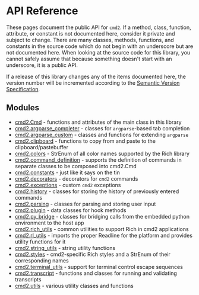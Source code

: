 # API Reference

These pages document the public API for `cmd2`. If a method, class, function, attribute, or constant
is not documented here, consider it private and subject to change. There are many classes, methods,
functions, and constants in the source code which do not begin with an underscore but are not
documented here. When looking at the source code for this library, you cannot safely assume that
because something doesn't start with an underscore, it is a public API.

If a release of this library changes any of the items documented here, the version number will be
incremented according to the [Semantic Version Specification](https://semver.org).

## Modules

- [cmd2.Cmd](./cmd.md) - functions and attributes of the main class in this library
- [cmd2.argparse_completer](./argparse_completer.md) - classes for `argparse`-based tab completion
- [cmd2.argparse_custom](./argparse_custom.md) - classes and functions for extending `argparse`
- [cmd2.clipboard](./clipboard.md) - functions to copy from and paste to the clipboard/pastebuffer
- [cmd2.colors](./colors.md) - StrEnum of all color names supported by the Rich library
- [cmd2.command_definition](./command_definition.md) - supports the definition of commands in
  separate classes to be composed into cmd2.Cmd
- [cmd2.constants](./constants.md) - just like it says on the tin
- [cmd2.decorators](./decorators.md) - decorators for `cmd2` commands
- [cmd2.exceptions](./exceptions.md) - custom `cmd2` exceptions
- [cmd2.history](./history.md) - classes for storing the history of previously entered commands
- [cmd2.parsing](./parsing.md) - classes for parsing and storing user input
- [cmd2.plugin](./plugin.md) - data classes for hook methods
- [cmd2.py_bridge](./py_bridge.md) - classes for bridging calls from the embedded python environment
  to the host app
- [cmd2.rich_utils](./rich_utils.md) - common utilities to support Rich in cmd2 applications
- [cmd2.rl_utils](./rl_utils.md) - imports the proper Readline for the platform and provides utility
  functions for it
- [cmd2.string_utils](./string_utils.md) - string utility functions
- [cmd2.styles](./styles.md) - cmd2-specific Rich styles and a StrEnum of their corresponding names
- [cmd2.terminal_utils](./terminal_utils.md) - support for terminal control escape sequences
- [cmd2.transcript](./transcript.md) - functions and classes for running and validating transcripts
- [cmd2.utils](./utils.md) - various utility classes and functions
